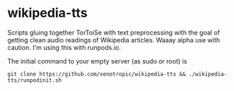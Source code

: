 # wikipedia-tts
Scripts gluing together TorToiSe with text preprocessing with the goal of getting clean audio readings of Wikipedia articles. Waaay alpha use with caution.
I'm using this with runpods.io.

The initial command to your empty server (as sudo or root) is

`git clone https://github.com/xenotropic/wikipedia-tts && ./wikipedia-tts/runpodinit.sh`

